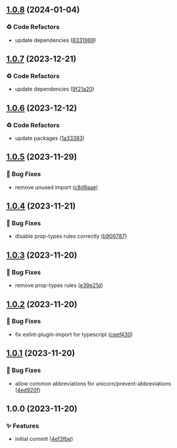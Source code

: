 ## [1.0.8](https://github.com/tiwariav/eslint-config/compare/v1.0.7...v1.0.8) (2024-01-04)


### ♻️ Code Refactors

* update dependencies ([8331969](https://github.com/tiwariav/eslint-config/commit/833196921f9eadf8262e3ba92b469b9a501ae796))

## [1.0.7](https://github.com/tiwariav/eslint-config/compare/v1.0.6...v1.0.7) (2023-12-21)


### ♻️ Code Refactors

* update dependencies ([9f21a20](https://github.com/tiwariav/eslint-config/commit/9f21a20fba335ec740cee1d7edf1cc344be389e9))

## [1.0.6](https://github.com/tiwariav/eslint-config/compare/v1.0.5...v1.0.6) (2023-12-12)


### ♻️ Code Refactors

* update packages ([1a33383](https://github.com/tiwariav/eslint-config/commit/1a33383ef83727bd30aba353335e7424d8529de6))

## [1.0.5](https://github.com/tiwariav/eslint-config/compare/v1.0.4...v1.0.5) (2023-11-29)


### 🐛 Bug Fixes

* remove unused import ([c8d9aae](https://github.com/tiwariav/eslint-config/commit/c8d9aaedba657f30244a6d3af18a2227518a9b16))

## [1.0.4](https://github.com/tiwariav/eslint-config/compare/v1.0.3...v1.0.4) (2023-11-21)


### 🐛 Bug Fixes

* disable prop-types rules correctly ([b906787](https://github.com/tiwariav/eslint-config/commit/b906787b8c063d6fb9f5bc36c209bcf1ffaf3b44))

## [1.0.3](https://github.com/tiwariav/eslint-config/compare/v1.0.2...v1.0.3) (2023-11-20)


### 🐛 Bug Fixes

* remove prop-types rules ([e39e21d](https://github.com/tiwariav/eslint-config/commit/e39e21db923ce76210b5b84554777b95ab243c5c))

## [1.0.2](https://github.com/tiwariav/eslint-config/compare/v1.0.1...v1.0.2) (2023-11-20)


### 🐛 Bug Fixes

* fix eslint-plugin-import for typescript ([ceef430](https://github.com/tiwariav/eslint-config/commit/ceef430963fbb4f8e766c6028532b875c5532716))

## [1.0.1](https://github.com/tiwariav/eslint-config/compare/v1.0.0...v1.0.1) (2023-11-20)


### 🐛 Bug Fixes

* allow common abbreviations for unicorn/prevent-abbreviations ([4ed920f](https://github.com/tiwariav/eslint-config/commit/4ed920fc975f96819d7b3471cf80846f580da693))

## 1.0.0 (2023-11-20)


### ✨ Features

* initial commit ([4ef3fbe](https://github.com/tiwariav/eslint-config/commit/4ef3fbedc645c6e36cdc2bde55472d19c18d0a45))
